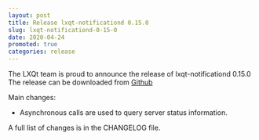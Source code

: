 ```yaml
---
layout: post
title: Release lxqt-notificationd 0.15.0
slug: lxqt-notificationd-0-15-0
date: 2020-04-24
promoted: true
categories: release
---
```

The LXQt team is proud to announce the release of lxqt-notificationd 0.15.0
The release can be downloaded from [Github](https://github.com/lxqt/lxqt-notificationd/releases)

Main changes:

 * Asynchronous calls are used to query server status information.

A full list of changes is in the CHANGELOG file.
